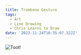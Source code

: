 ```yaml
---
title: Trombone Gesture
tags:
  - Art
  - Line Drawing
  - Chris Learns to Draw
date: '2023-11-24T10:35:07.322Z'
---
```


![Toot!](https://res.cloudinary.com/cpadilla/image/upload/v1700859011/chrisdpadilla/blog/art/64_trombone_hgjky8.png)
